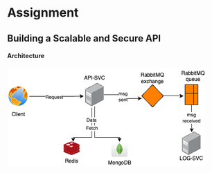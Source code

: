 # Assignment
## Building a Scalable and Secure API
 #### Architecture
 ![Architecture](screenshots/arch.png)
